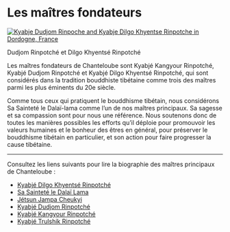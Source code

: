 #  Les maîtres fondateurs 

[ ![Kyabje Dudjom Rinpoche and Kyabje Dilgo Khyentse Rinpotche in Dordogne, France](/images/img_maitres_fondateurs-150x150.jpg) ](http://www.songtsen.org/songtsen/wp-content/uploads/sites/2/2013/12/img_maitres_fondateurs.jpg)

Dudjom Rinpotché et Dilgo Khyentsé Rinpotché 

Les maîtres fondateurs de Chanteloube sont Kyabjé Kangyour Rinpotché, Kyabjé Dudjom Rinpotché et Kyabjé Dilgo Khyentsé Rinpotché, qui sont considérés dans la tradition bouddhiste tibétaine comme trois des maîtres parmi les plus éminents du 20e siècle. 

Comme tous ceux qui pratiquent le bouddhisme tibétain, nous considérons Sa Sainteté le Dalaï-lama comme l’un de nos maîtres principaux. Sa sagesse et sa compassion sont pour nous une référence. Nous soutenons donc de toutes les manières possibles les efforts qu’il déploie pour promouvoir les valeurs humaines et le bonheur des êtres en général, pour préserver le bouddhisme tibétain en particulier, et son action pour faire progresser la cause tibétaine. 

* * *

Consultez les liens suivants pour lire la biographie des maîtres principaux de Chanteloube : 

  * [ Kyabjé Dilgo Khyentsé Rinpotché ](http://www.songtsen.org/songtsen/fr/founding-teachers/dilgo-khyentse-rinpoche/)
  * [ Sa Sainteté le Dalaï Lama ](http://www.songtsen.org/songtsen/fr/founding-teachers/his-holiness-the-dalai-lama/)
  * [ Jétsun Jampa Cheukyi ](http://www.songtsen.org/songtsen/fr/founding-teachers/jetsun-jampa-chokyi/)
  * [ Kyabjé Dudjom Rinpotché ](http://www.songtsen.org/songtsen/fr/founding-teachers/kyabje-dudjom-rinpoche/)
  * [ Kyabjé Kangyour Rinpotché ](http://www.songtsen.org/songtsen/fr/founding-teachers/kyabje-kangyur-rinpoche/)
  * [ Kyabjé Trulshik Rinpotché ](http://www.songtsen.org/songtsen/fr/founding-teachers/kyabje-trulshik-rinpoche/)


